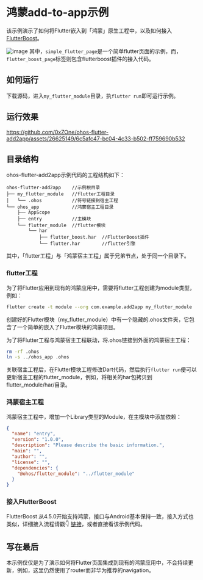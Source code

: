 # 鸿蒙add-to-app示例
该示例演示了如何将Flutter嵌入到「鸿蒙」原生工程中，以及如何接入[FlutterBoost](https://github.com/alibaba/flutter_boost)。

![image](https://github.com/0xZOne/ohos-flutter-add2app/assets/26625149/f30d9ba7-e7ff-4bc0-ade1-28b6ca10c02c)
其中，`simple_flutter_page`是一个简单flutter页面的示例，而，`flutter_boost_page`标签则包含flutterboost插件的接入代码。

## 如何运行
下载源码，进入`my_flutter_module`目录，执`flutter run`即可运行示例。

## 运行效果
https://github.com/0xZOne/ohos-flutter-add2app/assets/26625149/6c5afc47-bc04-4c33-b502-ff759690b532

## 目录结构
ohos-flutter-add2app示例代码的工程结构如下：
```
ohos-flutter-add2app    //示例根目录
├── my_flutter_module   //flutter工程目录
│   └── .ohos           //符号链接到宿主工程
└── ohos_app            //鸿蒙宿主工程目录
    ├── AppScope
    ├── entry           //主模块
    └── flutter_module  //flutter模块
        └── har
            ├── flutter_boost.har  //FlutterBoost插件
            └── flutter.har        //flutter引擎
```

其中，「flutter工程」与「鸿蒙宿主工程」属于兄弟节点，处于同一个目录下。

### flutter工程
为了将Flutter应用到现有的鸿蒙应用中，需要将flutter工程创建为module类型，例如：
```bash
flutter create -t module --org com.example.add2app my_flutter_module
```
创建好的Flutter模块（my_flutter_module）中有一个隐藏的.ohos文件夹，它包含了一个简单的嵌入了Flutter模块的鸿蒙项目。

为了将Flutter工程与鸿蒙宿主工程联动，将.ohos链接到外面的鸿蒙宿主工程：
```bash
rm -rf .ohos
ln -s ../ohos_app .ohos
```
关联宿主工程后，在Flutter模块工程修改Dart代码，然后执行`flutter run`便可以更新宿主工程的flutter_module，例如，将相关的har包拷贝到flutter_module/har/目录。

### 鸿蒙宿主工程
鸿蒙宿主工程中，增加一个Library类型的Module，在主模块中添加依赖：
```json
{
  "name": "entry",
  "version": "1.0.0",
  "description": "Please describe the basic information.",
  "main": "",
  "author": "",
  "license": "",
  "dependencies": {
    "@ohos/flutter_module": "../flutter_module"
  }
}
```

### 接入FlutterBoost

FlutterBoost 从4.5.0开始支持鸿蒙，接口与Android基本保持一致，接入方式也类似，详细接入流程请戳👇 [链接](https://github.com/alibaba/flutter_boost/blob/task/4.4.2-support-ohos/docs/install.md#ohos%E9%83%A8%E5%88%86)，或者直接看该示例代码。

## 写在最后

本示例仅仅是为了演示如何将Flutter页面集成到现有的鸿蒙应用中，不会持续更新，例如，这里仍然使用了router而非华为推荐的navigation。
